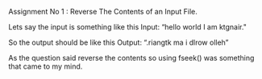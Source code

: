 Assignment No 1 :
Reverse The Contents of an Input File.

Lets say the input is something like this
Input: “hello world
        I am ktgnair."
        
So the output should be like this
Output: “.riangtk ma i
         dlrow olleh”

As the question said reverse the contents so using fseek() was something that came to my mind.


